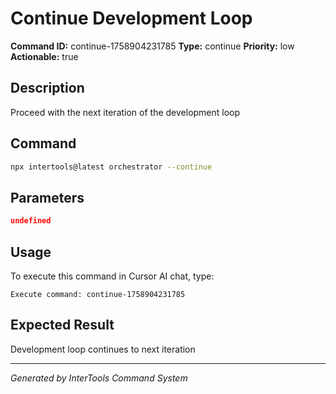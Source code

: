 # Continue Development Loop

**Command ID:** continue-1758904231785
**Type:** continue
**Priority:** low
**Actionable:** true

## Description
Proceed with the next iteration of the development loop

## Command
```bash
npx intertools@latest orchestrator --continue
```

## Parameters
```json
undefined
```

## Usage
To execute this command in Cursor AI chat, type:
```
Execute command: continue-1758904231785
```

## Expected Result
Development loop continues to next iteration

---
*Generated by InterTools Command System*
